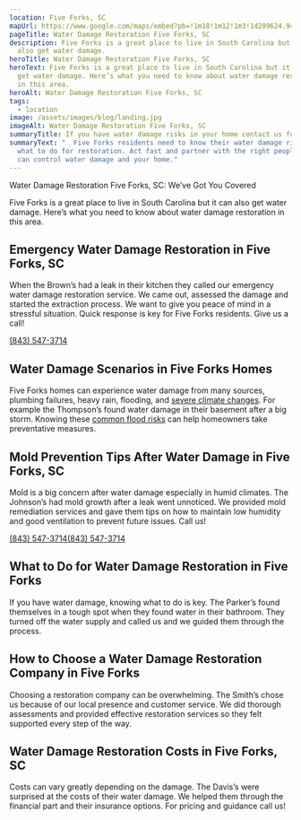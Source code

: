 ```yaml
---
location: Five Forks, SC
mapUrl: https://www.google.com/maps/embed?pb=!1m18!1m12!1m3!1d209624.9419156564!2d-82.74833231275996!3d34.82129275582525!2m3!1f0!2f0!3f0!3m2!1i1024!2i768!4f13.1!3m3!1m2!1s0x885828110b161f09%3A0x744bd9514ce33ed4!2sFive%20Forks%2C%20SC%2C%20USA!5e0!3m2!1sen!2sph!4v1728668160191!5m2!1sen!2sph
pageTitle: Water Damage Restoration Five Forks, SC
description: Five Forks is a great place to live in South Carolina but it can
  also get water damage.
heroTitle: Water Damage Restoration Five Forks, SC
heroText: Five Forks is a great place to live in South Carolina but it can also
  get water damage. Here’s what you need to know about water damage restoration
  in this area.
heroAlt: Water Damage Restoration Five Forks, SC
tags:
  - location
image: /assets/images/blog/landing.jpg
imageAlt: Water Damage Restoration Five Forks, SC
summaryTitle: If you have water damage risks in your home contact us for a full assessment.
summaryText: "  Five Forks residents need to know their water damage risks and
  what to do for restoration. Act fast and partner with the right people and you
  can control water damage and your home."
---
```

Water Damage Restoration Five Forks, SC: We’ve Got You Covered

Five Forks is a great place to live in South Carolina but it can also get water damage. Here’s what you need to know about water damage restoration in this area.

## Emergency Water Damage Restoration in Five Forks, SC

When the Brown’s had a leak in their kitchen they called our emergency water damage restoration service. We came out, assessed the damage and started the extraction process. We want to give you peace of mind in a stressful situation. Quick response is key for Five Forks residents. Give us a call! 

[(843) 547-3714](tel:8435473714)

## Water Damage Scenarios in Five Forks Homes

Five Forks homes can experience water damage from many sources, plumbing failures, heavy rain, flooding, and [severe climate changes](/blog/the-impact-of-south-carolina's-climate-on-water-damage-risks-and-prevention-strategies/). For example the Thompson’s found water damage in their basement after a big storm. Knowing these [common flood risks](/blog/the-impact-of-south-carolina's-climate-on-water-damage-risks-and-prevention-strategies/) can help homeowners take preventative measures.

## Mold Prevention Tips After Water Damage in Five Forks, SC

Mold is a big concern after water damage especially in humid climates. The Johnson’s had mold growth after a leak went unnoticed. We provided mold remediation services and gave them tips on how to maintain low humidity and good ventilation to prevent future issues. Call us! 

[(843) 547-3714](tel:8435473714)[(843) 547-3714](tel:8435473714)

## What to Do for Water Damage Restoration in Five Forks

If you have water damage, knowing what to do is key. The Parker’s found themselves in a tough spot when they found water in their bathroom. They turned off the water supply and called us and we guided them through the process.

## How to Choose a Water Damage Restoration Company in Five Forks

Choosing a restoration company can be overwhelming. The Smith’s chose us because of our local presence and customer service. We did thorough assessments and provided effective restoration services so they felt supported every step of the way.

## Water Damage Restoration Costs in Five Forks, SC

Costs can vary greatly depending on the damage. The Davis’s were surprised at the costs of their water damage. We helped them through the financial part and their insurance options. For pricing and guidance call us!
